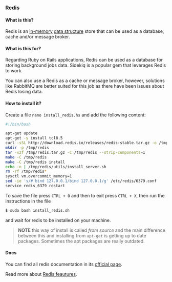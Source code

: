 ### Redis

#### What is this?

Redis is an [in-memory](https://en.wikipedia.org/wiki/In-memory_database) [data structure](https://en.wikipedia.org/wiki/Data_structure) store that can be used as a database, cache and/or message broker.

#### What is this for?

Regarding Ruby on Rails applications, Redis can be used as a database for storing background jobs data. Sidekiq is a popular gem that leverages Redis to work.

You can also use a Redis as a cache or message broker, however, solutions like RabbitMQ are better suited for this job as there have been issues about Redis losing data.

#### How to install it?

Create a file `nano install_redis.hs` and add the following content:

```bash
#!/bin/bash

apt-get update
apt-get -y install tcl8.5
curl -sSL http://download.redis.io/releases/redis-stable.tar.gz -o /tmp/redis.tar.gz
mkdir -p /tmp/redis
tar -xzf /tmp/redis.tar.gz -C /tmp/redis --strip-components=1
make -C /tmp/redis
make -C /tmp/redis install
echo -n | /tmp/redis/utils/install_server.sh
rm -rf /tmp/redis*
sysctl vm.overcommit_memory=1
sed -ie 's/# bind 127.0.0.1/bind 127.0.0.1/g' /etc/redis/6379.conf
service redis_6379 restart
```

To save the file press `CTRL + O` and then to exit press `CTRL + X`, then run the instructions in the file

```bash
$ sudo bash install_redis.sh
```

and wait for redis to be installed on your machine.

> **NOTE**
> this way of install is called _from source_ and the main difference between this and installing from `apt-get` is getting up to date packages. Sometimes the apt packages are really outdated.

#### Docs

You can find all redis documentation in its [official page](http://redis.io/documentation).

Read more about [Redis feautures](https://redislabs.com/redis-features/redis).
